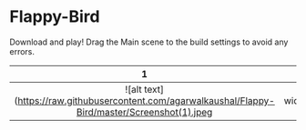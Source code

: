 # Flappy-Bird

Download and play! Drag the Main scene to the build settings to avoid any errors.

1          |  2
:-------------------------:|:-------------------------:
![alt text](https://raw.githubusercontent.com/agarwalkaushal/Flappy-Bird/master/Screenshot(1).jpeg | width=100 | height=250) | ![alt text](https://raw.githubusercontent.com/agarwalkaushal/Flappy-Bird/master/Screenshot(2).jpeg width=100 | height=250)



